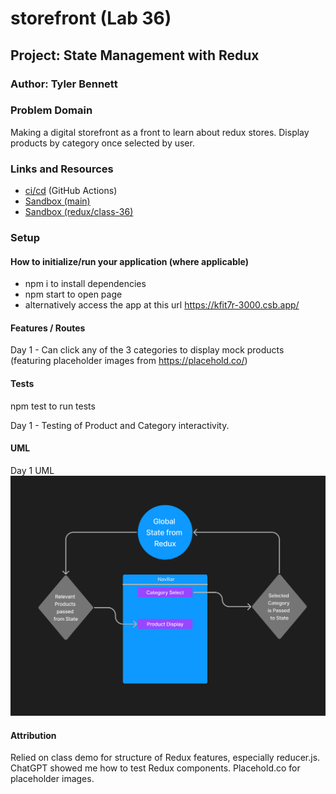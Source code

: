 # storefront (Lab 36)

## Project: State Management with Redux

### Author: Tyler Bennett

### Problem Domain  

Making a digital storefront as a front to learn about redux stores. Display products by category once selected by user. 

### Links and Resources

- [ci/cd](https://github.com/tyler-bennett52/storefront/actions) (GitHub Actions)
- [Sandbox (main)](https://kfit7r-3000.csb.app/)
- [Sandbox (redux/class-36)](https://ox6hgc-3000.csb.app/)


### Setup

#### How to initialize/run your application (where applicable)

- npm i to install dependencies
- npm start to open page
- alternatively access the app at this url <https://kfit7r-3000.csb.app/>

#### Features / Routes

Day 1 - Can click any of the 3 categories to display mock products (featuring placeholder images from https://placehold.co/)

#### Tests

npm test to run tests

Day 1 - Testing of Product and Category interactivity.

#### UML

Day 1 UML
![Lab-36 UML](./public/Lab-36-UML.png)

#### Attribution

Relied on class demo for structure of Redux features, especially reducer.js. ChatGPT showed me how to test Redux components. Placehold.co for placeholder images.
